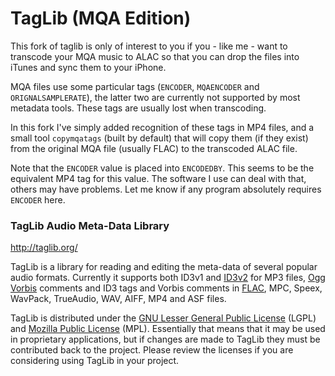 # TagLib (MQA Edition)

This fork of taglib is only of interest to you if you - like me - want to
transcode your MQA music to ALAC so that you can drop the files into
iTunes and sync them to your iPhone.

MQA files use some particular tags (`ENCODER`, `MQAENCODER` and
`ORIGNALSAMPLERATE`), the latter two are currently not supported by most
metadata tools. These tags are usually lost when transcoding.

In this fork I've simply added recognition of these tags in MP4 files, and
a small tool `copymqatags` (built by default) that will copy them (if they
exist) from the original MQA file (usually FLAC) to the transcoded ALAC
file.

Note that the `ENCODER` value is placed into `ENCODEDBY`. This seems to be
the equivalent MP4 tag for this value. The software I use can deal with
that, others may have problems. Let me know if any program absolutely
requires `ENCODER` here.

### TagLib Audio Meta-Data Library

http://taglib.org/

TagLib is a library for reading and editing the meta-data of several
popular audio formats. Currently it supports both ID3v1 and [ID3v2][]
for MP3 files, [Ogg Vorbis][] comments and ID3 tags and Vorbis comments
in [FLAC][], MPC, Speex, WavPack, TrueAudio, WAV, AIFF, MP4 and ASF
files.

TagLib is distributed under the [GNU Lesser General Public License][]
(LGPL) and [Mozilla Public License][] (MPL). Essentially that means that
it may be used in proprietary applications, but if changes are made to
TagLib they must be contributed back to the project. Please review the
licenses if you are considering using TagLib in your project.

  [ID3v2]: http://www.id3.org 
  [Ogg Vorbis]: http://vorbis.com/
  [FLAC]: https://xiph.org/flac/
  [GNU Lesser General Public License]: http://www.gnu.org/licenses/lgpl.html
  [Mozilla Public License]: http://www.mozilla.org/MPL/MPL-1.1.html

